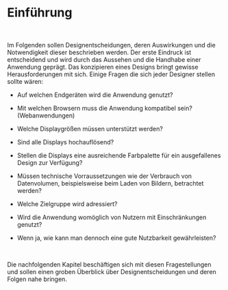 # Einführung

 

Im Folgenden sollen Designentscheidungen, deren Auswirkungen und die
Notwendigkeit dieser beschrieben werden. Der erste Eindruck ist entscheidend und
wird durch das Aussehen und die Handhabe einer Anwendung geprägt. Das
konzipieren eines Designs bringt gewisse Herausforderungen mit sich. Einige
Fragen die sich jeder Designer stellen sollte wären:

-   Auf welchen Endgeräten wird die Anwendung genutzt?

-   Mit welchen Browsern muss die Anwendung kompatibel sein? (Webanwendungen)

-   Welche Displaygrößen müssen unterstützt werden?

-   Sind alle Displays hochauflösend?

-   Stellen die Displays eine ausreichende Farbpalette für ein ausgefallenes
    Design zur Verfügung?

-   Müssen technische Vorraussetzungen wie der Verbrauch von Datenvolumen,
    beispielsweise beim Laden von Bildern, betrachtet werden?

-   Welche Zielgruppe wird adressiert?

-   Wird die Anwendung womöglich von Nutzern mit Einschränkungen genutzt?

-   Wenn ja, wie kann man dennoch eine gute Nutzbarkeit gewährleisten?

 

Die nachfolgenden Kapitel beschäftigen sich mit diesen Fragestellungen und
sollen einen groben Überblick über Designentscheidungen und deren Folgen nahe
bringen.
